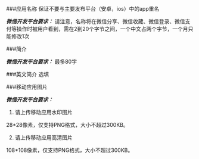 ###应用名称
保证不要与主要发布平台（安卓，ios）中的app重名

***微信开发平台要求：***
请注意，名称将在微信分享、微信收藏、微信登录、微信支付等操作时被用户看到，需在2到20个字节之间，一个中文占两个字节，一个月只能修改1次

###简介

***微信开发平台要求：***
最多80字

###英文简介
选填

###移动应用图片

***微信开发平台要求：***

1. 请上传移动应用水印图片
 
28*28像素，仅支持PNG格式，大小不超过300KB。

2. 请上传移动应用高清图片

108*108像素，仅支持PNG格式，大小不超过300KB。